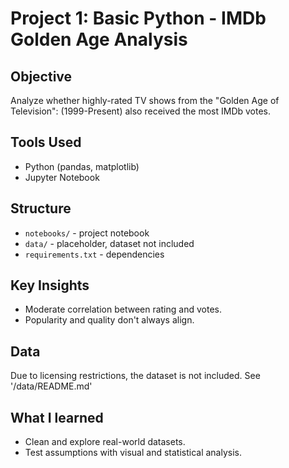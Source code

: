 # Project 1: Basic Python - IMDb Golden Age Analysis

## Objective 
Analyze whether highly-rated TV shows from the "Golden Age of Television": (1999-Present) also received the most IMDb votes. 

## Tools Used
- Python (pandas, matplotlib)
- Jupyter Notebook

## Structure 
- `notebooks/` - project notebook
- `data/` - placeholder, dataset not included
- `requirements.txt` - dependencies

## Key Insights
- Moderate correlation between rating and votes.
- Popularity and quality don't always align.
 
## Data
Due to licensing restrictions, the dataset is not included. See '/data/README.md'

## What I learned
- Clean and explore real-world datasets.
- Test assumptions with visual and statistical analysis.
